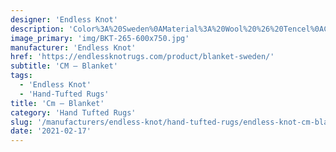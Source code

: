 ```yaml
---
designer: 'Endless Knot'
description: 'Color%3A%20Sweden%0AMaterial%3A%20Wool%20%26%20Tencel%0ACollection%3A%20Hand-Tufted%20Collection'
image_primary: 'img/BKT-265-600x750.jpg'
manufacturer: 'Endless Knot'
href: 'https://endlessknotrugs.com/product/blanket-sweden/'
subtitle: 'CM – Blanket'
tags:
  - 'Endless Knot'
  - 'Hand-Tufted Rugs'
title: 'Cm – Blanket'
category: 'Hand Tufted Rugs'
slug: '/manufacturers/endless-knot/hand-tufted-rugs/endless-knot-cm-blanket'
date: '2021-02-17'
---
```

